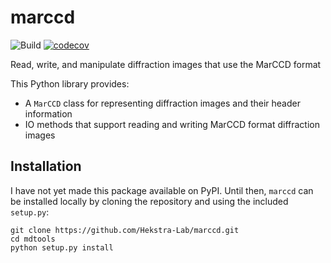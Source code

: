 # marccd  
![Build](https://github.com/Hekstra-Lab/marccd/workflows/Build/badge.svg)
[![codecov](https://codecov.io/gh/Hekstra-Lab/marccd/branch/master/graph/badge.svg)](https://codecov.io/gh/Hekstra-Lab/marccd)  

Read, write, and manipulate diffraction images that use the MarCCD format

This Python library provides:
- A `MarCCD` class for representing diffraction images and their header information
- IO methods that support reading and writing MarCCD format diffraction images

## Installation

I have not yet made this package available on PyPI. Until then, `marccd` can be
installed locally by cloning the repository and using the included `setup.py`:

```
git clone https://github.com/Hekstra-Lab/marccd.git
cd mdtools
python setup.py install
```
